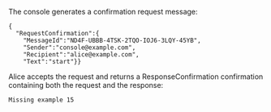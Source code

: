 
The console generates a confirmation request message:

~~~~
{
  "RequestConfirmation":{
    "MessageId":"ND4F-UBBB-4TSK-2TQO-IOJ6-3LQY-45YB",
    "Sender":"console@example.com",
    "Recipient":"alice@example.com",
    "Text":"start"}}
~~~~

Alice accepts the request and returns a ResponseConfirmation confirmation
containing both the request and the response:


~~~~
Missing example 15
~~~~

